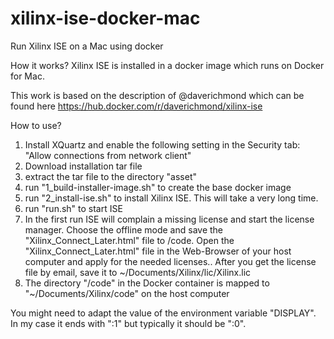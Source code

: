 # xilinx-ise-docker-mac
Run Xilinx ISE on a Mac using docker

How it works? Xilinx ISE is installed in a docker image which runs on Docker for Mac.

This work is based on the description of @daverichmond which can be found here https://hub.docker.com/r/daverichmond/xilinx-ise

How to use?
1. Install XQuartz and enable the following setting in the Security tab: "Allow connections from network client"
2. Download installation tar file
3. extract the tar file to the directory "asset"
4. run "1_build-installer-image.sh" to create the base docker image
5. run "2_install-ise.sh" to install Xilinx ISE. This will take a very long time.
6. run "run.sh" to start ISE
7. In the first run ISE will complain a missing license and start the license manager.
Choose the offline mode and save the "Xilinx_Connect_Later.html" file to /code.
Open the "Xilinx_Connect_Later.html" file in the Web-Browser of your host computer and apply for the needed licenses..
After you get the license file by email, save it to ~/Documents/Xilinx/lic/Xilinx.lic
8. The directory "/code" in the Docker container is mapped to "~/Documents/Xilinx/code" on the host computer

You might need to adapt the value of the environment variable "DISPLAY". In my case it ends with ":1" but typically it should be ":0".
